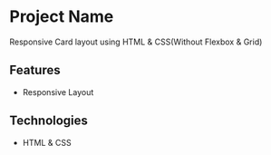 # Project Name

Responsive Card layout using HTML & CSS(Without Flexbox & Grid)

## Features

- Responsive Layout

## Technologies

- HTML & CSS
